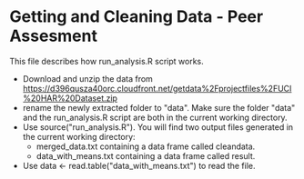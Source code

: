 Getting and Cleaning Data - Peer Assesment
========================================
This file describes how run_analysis.R script works.

* Download and unzip the data from https://d396qusza40orc.cloudfront.net/getdata%2Fprojectfiles%2FUCI%20HAR%20Dataset.zip 
* rename the newly extracted folder to "data". Make sure the folder "data" and the run_analysis.R script are both in the current working directory.
* Use source("run_analysis.R"). You will find two output files generated in the current working directory:
  - merged_data.txt containing a data frame called cleandata.
  - data_with_means.txt containing a data frame called result.
* Use data <- read.table("data_with_means.txt") to read the file.

